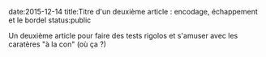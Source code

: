 date:2015-12-14
title:Titre d'un deuxième article : encodage, échappement et le bordel
status:public

Un deuxième article pour faire des tests rigolos et s'amuser avec les caratères "à la con" (où ça ?)
